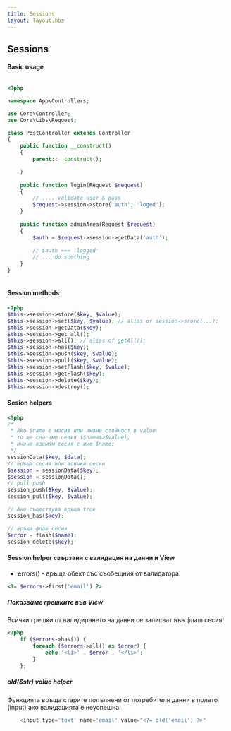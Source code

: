 ```yaml
---
title: Sessions
layout: layout.hbs
---
```

Sessions
-----
#### Basic usage

```php

<?php

namespace App\Controllers;

use Core\Controller;
use Core\Libs\Request;

class PostController extends Controller
{
    public function __construct()
    {
        parent::__construct();

    }
    
    public function login(Request $request)
    {
        // .... validate user & pass
        $request->session->store('auth', 'loged');
    }
    
    public function adminArea(Request $request)
    {
        $auth = $request->session->getData('auth');
        
        // $auth === 'logged'
        // ... do somthing
    }
}
    
```
#### Session methods

```php
<?php
$this->session->store($key, $value);
$this->session->set($key, $value); // alias of session->srore(...);
$this->session->getData($key);
$this->session->get_all();
$this->session->all(); // alias of getAll();
$this->session->has($key);
$this->session->push($key, $value);
$this->session->pull($key, $value);
$this->session->setFlash($key, $value);
$this->session->getFlash($key);
$this->session->delete($key);
$this->session->destroy();

```
#### Sesion helpers

```php
<?php
/* 
 * Ako $name е масив или имаме стойност в value
 * то ще слагаме сеиия ($nama=>$value),
 * иначе вземам сесия с име $name;
 */
sessionData($key, $data);
// връща сесия или всички сесии
$session = sessionData($key);
$session = sessionData();
// pull push
session_push($key, $value);
session_pull($key, $value);

// Ако съществува връща true
session_has($key);

// връща флаш сесия
$error = flash($name);
session_delete($key);
```

#### Session helper свързани с валидация на данни и View
* errors() - връща обект със съобещния от валидатора.
```php
<?= $errors->first('email') ?>
```

##### Показваме грешките във View

Всички грешки от валидирането на данни се записват във флаш сесия!

```php
<?php
    if ($errors->has()) {
        foreach ($errors->all() as $error) {
            echo '<li>' . $error . '</li>';
        }
    }; 
```
##### old($str) value helper
Функцията връща старите попълнени от потребителя данни в полето (input) ако валидацията е неуспешна.
```php
    <input type='text' name='email' value="<?= old('email') ?>"
```

